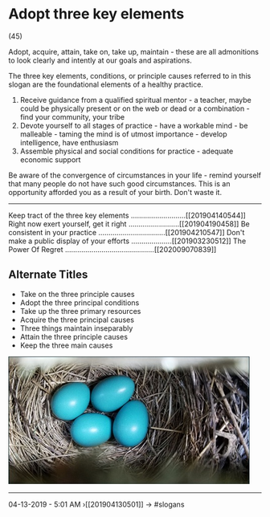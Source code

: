 # Adopt three key elements 
(45)

Adopt, acquire, attain, take on, take up, maintain - these are all admonitions to look clearly and intently at our goals and aspirations. 

The three key elements, conditions, or principle causes referred to in this slogan are the foundational elements of a healthy practice. 

1. Receive guidance from a qualified spiritual mentor - a teacher, maybe could be physically present or on the web or dead or a combination - find your community, your tribe
2. Devote yourself to all stages of practice - have a workable mind - be malleable - taming the mind is of utmost importance - develop intelligence, have enthusiasm
3. Assemble physical and social conditions for practice - adequate economic support

Be aware of the convergence of circumstances in your life - remind yourself that many people do not have such good circumstances. This is an opportunity afforded you as a result of your birth. Don't waste it.

----------------------------------------------------------------

Keep tract of the three key elements ...........................[[201904140544]]
Right now exert yourself, get it right .........................[[201904190458]]
Be consistent in your practice .................................[[201904210547]]
Don't make a public display of your efforts ....................[[201903230512]]
The Power Of Regret ............................................[[202009070839]]


## Alternate Titles
- Take on the three principle causes
- Adopt the three principal conditions
- Take up the three primary resources
- Acquire the three principal causes
- Three things maintain inseparably
- Attain the three principle causes
- Keep the three main causes 

![](media/20190601_070919.jpg)

----------------------------------------------------------------
04-13-2019 - 5:01 AM
›[[201904130501]]
→ #slogans
<div style="page-break-after: always;"></div>
